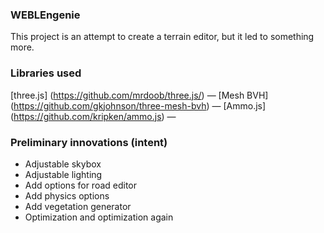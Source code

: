 ### WEBLEngenie
This project is an attempt to create a terrain editor, but it led to something more.

### Libraries used

[three.js] (https://github.com/mrdoob/three.js/) &mdash;
[Mesh BVH] (https://github.com/gkjohnson/three-mesh-bvh) &mdash;
[Ammo.js]  (https://github.com/kripken/ammo.js) &mdash;
### Preliminary innovations (intent)

- Adjustable skybox
- Adjustable lighting
- Add options for road editor
- Add physics options
- Add vegetation generator
- Optimization and optimization again
